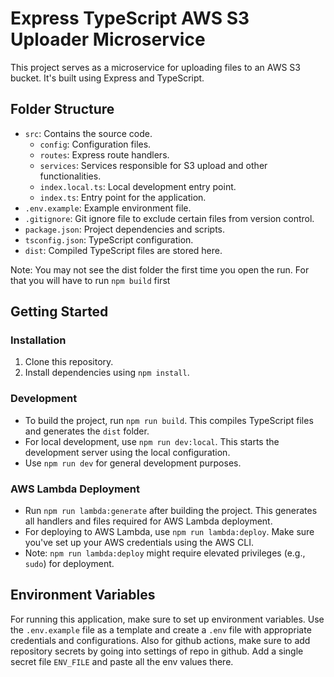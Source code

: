 # Express TypeScript AWS S3 Uploader Microservice

This project serves as a microservice for uploading files to an AWS S3 bucket. It's built using Express and TypeScript.

## Folder Structure

- `src`: Contains the source code.
   - `config`: Configuration files.
   - `routes`: Express route handlers.
   - `services`: Services responsible for S3 upload and other functionalities.
   - `index.local.ts`: Local development entry point.
   - `index.ts`: Entry point for the application.
- `.env.example`: Example environment file.
- `.gitignore`: Git ignore file to exclude certain files from version control.
- `package.json`: Project dependencies and scripts.
- `tsconfig.json`: TypeScript configuration.
- `dist`: Compiled TypeScript files are stored here.

Note: You may not see the dist folder the first time you open the run. For that you will have to run `npm build` first

## Getting Started

### Installation

1. Clone this repository.
2. Install dependencies using `npm install`.

### Development

- To build the project, run `npm run build`. This compiles TypeScript files and generates the `dist` folder.
- For local development, use `npm run dev:local`. This starts the development server using the local configuration.
- Use `npm run dev` for general development purposes.

### AWS Lambda Deployment

- Run `npm run lambda:generate` after building the project. This generates all handlers and files required for AWS Lambda deployment.
- For deploying to AWS Lambda, use `npm run lambda:deploy`. Make sure you've set up your AWS credentials using the AWS CLI.
- Note: `npm run lambda:deploy` might require elevated privileges (e.g., `sudo`) for deployment.

## Environment Variables

For running this application, make sure to set up environment variables. Use the `.env.example` file as a template and create a `.env` file with appropriate credentials and configurations.
Also for github actions, make sure to add repository secrets by going into settings of repo in github. Add a single secret file `ENV_FILE` and paste all the env values there. 
